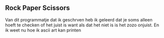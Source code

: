 ## Rock Paper Scissors

Van dit programmatje dat ik geschrven heb ik geleerd dat je soms alleen hoeft te checken of het juist is want als dat het niet is is het zozo onjuist.
En ik weet nu hoe ik ascii art kan printen
